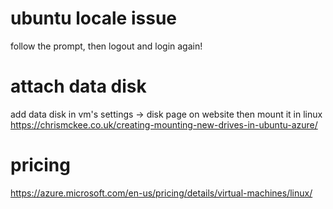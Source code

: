 # ubuntu locale issue
follow the prompt,
then logout and login again!

# attach data disk
add data disk in vm's settings -> disk page on website
then mount it in linux https://chrismckee.co.uk/creating-mounting-new-drives-in-ubuntu-azure/

# pricing
https://azure.microsoft.com/en-us/pricing/details/virtual-machines/linux/

